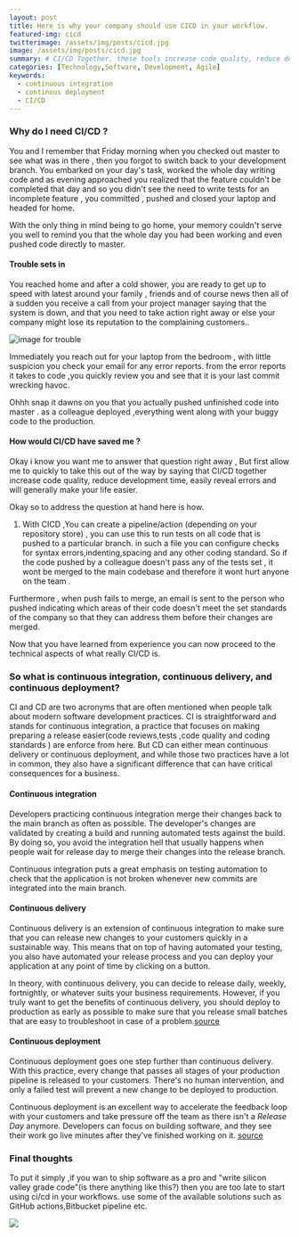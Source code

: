 ```yaml
---
layout: post
title: Here is why your company should use CICD in your workflow.
featured-img: cicd
twitterimage: /assets/img/posts/cicd.jpg
image: /assets/img/posts/cicd.jpg
summary: # CI/CD Together, these tools increase code quality, reduce development time, easily reveal errors and will generally make your life easier.
categories: [Technology,Software, Development, Agile]
keywords:
  - continuous integration
  - continous deployment 
  - CI/CD
---
```


### Why do I need CI/CD ?

You and I remember that Friday morning when you  checked out master to see what was in there , then you forgot to
 switch back to your development branch.  You embarked on your day's task,  worked the whole day writing code and as  evening approached you realized that the feature couldn't be completed that day and so you didn't see the need to write tests for an incomplete feature ,  you committed , pushed and closed your laptop and headed for home.

 With the only thing in mind being to go home,  your memory couldn't serve you well to remind you that the whole day you had been working and even pushed  code directly to master. 

#### Trouble sets in

You reached home and after a cold shower, you are ready to get up to speed with latest around your family , friends and of course news then all of a  sudden  you receive a call from your project manager saying that the system is down, and that you need to take action right away or else your company might lose its reputation to the complaining customers..

![image for trouble](https://blog.hamsoftug.com/assets/img/posts_contents/sebastian-herrmannh.jpg)

Immediately you reach out for your laptop from the bedroom , with little  suspicion you check your email for any error reports. from the error reports it takes to code ,you quickly review you and see that it is your last commit wrecking havoc.

Ohhh snap it dawns on you that you actually pushed unfinished code into master . as a colleague deployed ,everything went along with your buggy code to the production.

#### How would CI/CD have saved me ?

Okay i know you want me to answer that question right away , But first allow me to quickly to take this out of the
 way by saying that CI/CD together increase code quality, reduce development time, easily reveal errors and will generally make your life easier.

Okay so to address the question at  hand here is how.
1. With CICD ,You can create a pipeline/action (depending on your repository store) , you can use this to run tests on
 all code that is pushed to a particular branch. in such a file you can configure checks for syntax errors,indenting,spacing and any other coding standard.
 So if the code pushed by a colleague doesn't pass any of the tests set , it wont be merged to the main codebase and
  therefore it wont hurt anyone on the team . 
  
Furthermore , when push fails to merge, an email is sent to the person who pushed indicating which areas of their
 code doesn't meet the set standards of the company so that they can address them before their changes are merged. 

Now that you have learned from experience you can now proceed to the technical aspects of what really CI/CD is.

### So what is continuous integration, continuous delivery, and continuous deployment?

CI and CD are two acronyms that are often mentioned when people talk about modern software development practices. CI is straightforward and stands for continuous integration, a practice that focuses on making preparing a release easier(code reviews,tests ,code quality and coding standards ) are enforce from here. But CD can either mean continuous delivery or continuous deployment, and while those two practices have a lot in common, they also have a significant difference that can have critical consequences for a business.

#### Continuous integration

Developers practicing continuous integration merge their changes back to the main branch as often as possible. The developer's changes are validated by creating a build and running automated tests against the build. By doing so, you avoid the integration hell that usually happens when people wait for release day to merge their changes into the release branch.

Continuous integration puts a great emphasis on testing automation to check that the application is not broken whenever new commits are integrated into the main branch.

#### Continuous delivery

Continuous delivery is an extension of continuous integration to make sure that you can release new changes to your customers quickly in a sustainable way. This means that on top of having automated your testing, you also have automated your release process and you can deploy your application at any point of time by clicking on a button.

In theory, with continuous delivery, you can decide to release daily, weekly, fortnightly, or whatever suits your business requirements. However, if you truly want to get the benefits of continuous delivery, you should deploy to production as early as possible to make sure that you release small batches that are easy to troubleshoot in case of a problem.[source](https://www.atlassian.com/continuous-delivery)

#### Continuous deployment

Continuous deployment goes one step further than continuous delivery. With this practice, every change that passes all stages of your production pipeline is released to your customers. There's no human intervention, and only a failed test will prevent a new change to be deployed to production.

Continuous deployment is an excellent way to accelerate the feedback loop with your customers and take pressure off the team as there isn't a *Release Day* anymore. Developers can focus on building software, and they see their work go live minutes after they've finished working on it. [source](bitbucket.org)

### Final thoughts

To put it simply ,if you wan to ship software as a pro and "write silicon valley grade code"(is there anything like this?) then you are too late to start using ci/cd in your workflows. use some of the available solutions such as GitHub actions,Bitbucket pipeline etc.

![](https://blog.hamsoftug.com/assets/img/posts_contents/thats-all-folks.jpg)